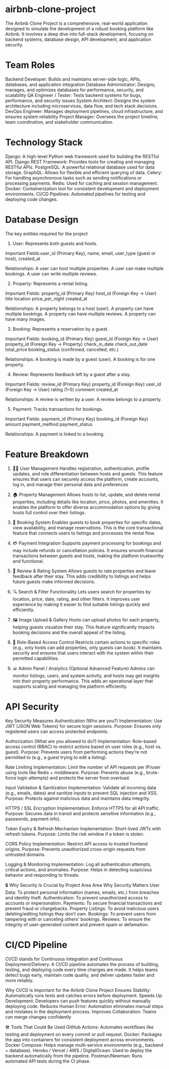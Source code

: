 # airbnb-clone-project

The Airbnb Clone Project is a comprehensive, real-world application designed to simulate the development of a robust booking platform like Airbnb. It involves a deep dive into full-stack development, focusing on backend systems, database design, API development, and application security.

# Team Roles

Backend Developer: Builds and maintains server-side logic, APIs, databases, and application integration 
Database Administrator: Designs, manages, and optimizes databases for performance, security, and scalability
QA Engineer / Tester: Tests backend systems for bugs, performance, and security issues
System Architect: Designs the system architecture including microservices, data flow, and tech stack decisions.
DevOps Engineer: Manages deployment pipelines, cloud infrastructure, and ensures system reliability
Project Manager: Oversees the project timeline, team coordination, and stakeholder communication.

# Technology Stack

Django: A high-level Python web framework used for building the RESTful API.
Django REST Framework: Provides tools for creating and managing RESTful APIs.
PostgreSQL: A powerful relational database used for data storage.
GraphQL: Allows for flexible and efficient querying of data.
Celery: For handling asynchronous tasks such as sending notifications or processing payments.
Redis: Used for caching and session management.
Docker: Containerization tool for consistent development and deployment environments.
CI/CD Pipelines: Automated pipelines for testing and deploying code changes.

# Database Design

The key entities required for the project
1. User: Represents both guests and hosts.

Important Fields:user_id (Primary Key), name, email, user_type (guest or host), created_at

Relationships: 
A user can host multiple properties.
A user can make multiple bookings.
A user can write multiple reviews.

2. Property: Represents a rental listing.

Important Fields:
property_id (Primary Key)
host_id (Foreign Key → User)
title
location
price_per_night
created_at

Relationships:
A property belongs to a host (user).
A property can have multiple bookings.
A property can have multiple reviews.
A property can have many images.

3. Booking: Represents a reservation by a guest.

Important Fields:
booking_id (Primary Key)
guest_id (Foreign Key → User)
property_id (Foreign Key → Property)
check_in_date
check_out_date
total_price
booking_status (confirmed, cancelled, etc.)

Relationships:
A booking is made by a guest (user).
A booking is for one property.

4. Review: Represents feedback left by a guest after a stay.

Important Fields:
review_id (Primary Key)
property_id (Foreign Key)
user_id (Foreign Key → User)
rating (1–5)
comment
created_at

Relationships:
A review is written by a user.
A review belongs to a property.

5. Payment: Tracks transactions for bookings.

Important Fields:
payment_id (Primary Key)
booking_id (Foreign Key)
amount
payment_method
payment_status

Relationships:
A payment is linked to a booking.

# Feature Breakdown
1. 🧑‍💼 User Management
Handles registration, authentication, profile updates, and role differentiation between hosts and guests.
This feature ensures that users can securely access the platform, create accounts, log in, and manage their personal data and preferences

2. 🏠 Property Management
Allows hosts to list, update, and delete rental properties, including details like location, price, photos, and amenities.
It enables the platform to offer diverse accommodation options by giving hosts full control over their listings.

3. 📅 Booking System
Enables guests to book properties for specific dates, view availability, and manage reservations.
This is the core transactional feature that connects users to listings and processes the rental flow.

4. 💳 Payment Integration
Supports payment processing for bookings and may include refunds or cancellation policies.
It ensures smooth financial transactions between guests and hosts, making the platform trustworthy and functional.

5. 📝 Review & Rating System
Allows guests to rate properties and leave feedback after their stay.
This adds credibility to listings and helps future guests make informed decisions.

6. 🔍 Search & Filter Functionality
Lets users search for properties by location, price, date, rating, and other filters.
It improves user experience by making it easier to find suitable listings quickly and efficiently.

7. 🖼️ Image Upload & Gallery
Hosts can upload photos for each property, helping guests visualize their stay.
This feature significantly impacts booking decisions and the overall appeal of the listing.

8. 🔐 Role-Based Access Control
Restricts certain actions to specific roles (e.g., only hosts can add properties, only guests can book).
It maintains security and ensures that users interact with the system within their permitted capabilities.

9. 📊 Admin Panel / Analytics (Optional Advanced Feature)
Admins can monitor listings, users, and system activity, and hosts may get insights into their property performance.
This adds an operational layer that supports scaling and managing the platform efficiently.


# API Security
Key Security Measures
Authentication (Who are you?)
Implementation: Use JWT (JSON Web Tokens) for secure login sessions.
Purpose: Ensures only registered users can access protected endpoints.

Authorization (What are you allowed to do?)
Implementation: Role-based access control (RBAC) to restrict actions based on user roles (e.g., host vs. guest).
Purpose: Prevents users from performing actions they’re not permitted to (e.g., a guest trying to edit a listing).

Rate Limiting
Implementation: Limit the number of API requests per IP/user using tools like Redis + middleware.
Purpose: Prevents abuse (e.g., brute-force login attempts) and protects the server from overload.

Input Validation & Sanitization
Implementation: Validate all incoming data (e.g., emails, dates) and sanitize inputs to prevent SQL injection and XSS.
Purpose: Protects against malicious data and maintains data integrity.

HTTPS / SSL Encryption
Implementation: Enforce HTTPS for all API traffic.
Purpose: Secures data in transit and protects sensitive information (e.g., passwords, payment info).

Token Expiry & Refresh Mechanism
Implementation: Short-lived JWTs with refresh tokens.
Purpose: Limits the risk window if a token is stolen.

CORS Policy
Implementation: Restrict API access to trusted frontend origins.
Purpose: Prevents unauthorized cross-origin requests from untrusted domains.

Logging & Monitoring
Implementation: Log all authentication attempts, critical actions, and anomalies.
Purpose: Helps in detecting suspicious behavior and responding to threats.

🔒 Why Security Is Crucial by Project Area
Area	Why Security Matters
User Data: To protect personal information (names, emails, etc.) from breaches and identity theft.
Authentication: To prevent unauthorized access to accounts or impersonation.
Payments: To secure financial transactions and prevent fraud or chargebacks.
Property Listings: To avoid malicious users deleting/editing listings they don’t own.
Bookings: To prevent users from tampering with or canceling others' bookings.
Reviews:	To ensure the integrity of user-generated content and prevent spam or defamation.

# CI/CD Pipeline
CI/CD stands for Continuous Integration and Continuous Deployment/Delivery.
A CI/CD pipeline automates the process of building, testing, and deploying code every time changes are made. It helps teams detect bugs early, maintain code quality, and deliver updates faster and more reliably.

Why CI/CD is Important for the Airbnb Clone Project
Ensures Stability: Automatically runs tests and catches errors before deployment.
Speeds Up Development: Developers can push features quickly without manually deploying code.
Reduces Human Error: Automation eliminates manual steps and mistakes in the deployment process.
Improves Collaboration: Teams can merge changes confidently

🛠️ Tools That Could Be Used
GitHub Actions: Automates workflows like testing and deployment on every commit or pull request.
Docker: Packages the app into containers for consistent deployment across environments.
Docker Compose: Helps manage multi-service environments (e.g., backend + database).
Heroku / Vercel / AWS / DigitalOcean: Used to deploy the backend automatically from the pipeline.
Postman/Newman: Runs automated API tests during the CI phase.
